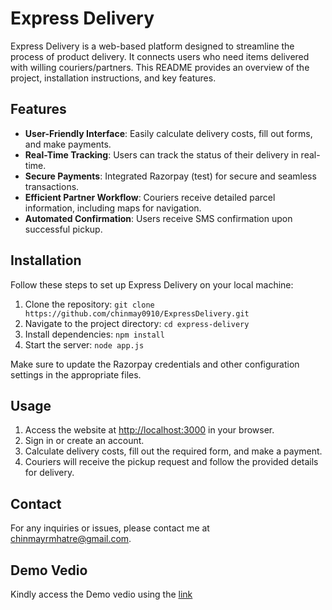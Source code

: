 # Express Delivery

Express Delivery is a web-based platform designed to streamline the process of product delivery. It connects users who need items delivered with willing couriers/partners. This README provides an overview of the project, installation instructions, and key features.

## Features

- **User-Friendly Interface**: Easily calculate delivery costs, fill out forms, and make payments.
- **Real-Time Tracking**: Users can track the status of their delivery in real-time.
- **Secure Payments**: Integrated Razorpay (test) for secure and seamless transactions.
- **Efficient Partner Workflow**: Couriers receive detailed parcel information, including maps for navigation.
- **Automated Confirmation**: Users receive SMS confirmation upon successful pickup.

## Installation

Follow these steps to set up Express Delivery on your local machine:

1. Clone the repository: `git clone https://github.com/chinmay0910/ExpressDelivery.git`
2. Navigate to the project directory: `cd express-delivery`
3. Install dependencies: `npm install`
4. Start the server: `node app.js`

Make sure to update the Razorpay credentials and other configuration settings in the appropriate files.

## Usage

1. Access the website at [http://localhost:3000](http://localhost:3000) in your browser.
2. Sign in or create an account.
3. Calculate delivery costs, fill out the required form, and make a payment.
4. Couriers will receive the pickup request and follow the provided details for delivery.

## Contact

For any inquiries or issues, please contact me at chinmayrmhatre@gmail.com.

## Demo Vedio
Kindly access the Demo vedio using the [link](https://drive.google.com/file/d/119WImvhstlpoB5J0lGed9Hdj09G1rCMJ/view?usp=sharing)
